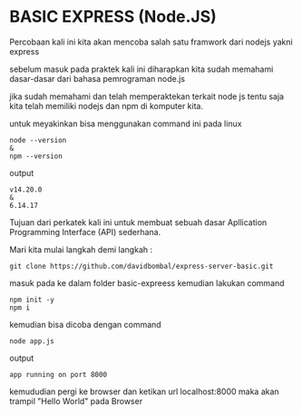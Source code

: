 # BASIC EXPRESS (Node.JS)

Percobaan kali ini kita akan mencoba salah satu framwork dari nodejs yakni express

sebelum masuk pada praktek kali ini diharapkan kita sudah memahami dasar-dasar dari bahasa pemrograman node.js

jika sudah memahami dan telah memperaktekan terkait node js tentu saja kita telah memiliki nodejs dan npm di komputer kita.

untuk meyakinkan bisa menggunakan command ini pada linux

```
node --version
&
npm --version
```

output
```
v14.20.0
&
6.14.17
```

Tujuan dari perkatek kali ini untuk membuat sebuah dasar Apllication Programming Interface (API) sederhana.

Mari kita mulai langkah demi langkah :
```
git clone https://github.com/davidbombal/express-server-basic.git
```
masuk pada ke dalam folder basic-expreess kemudian lakukan command

```
npm init -y
npm i
```

kemudian bisa dicoba dengan command
```
node app.js
```
output
```
app running on port 8000
```

kemududian pergi ke browser dan ketikan url localhost:8000 maka akan trampil "Hello World" pada Browser